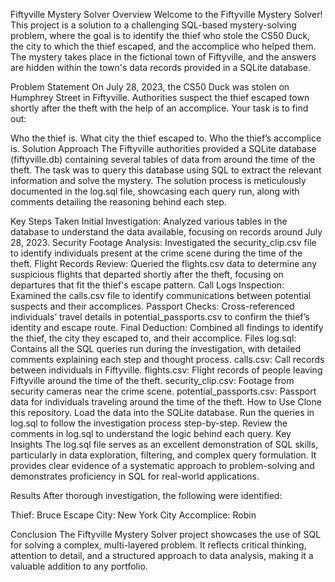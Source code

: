 Fiftyville Mystery Solver
Overview
Welcome to the Fiftyville Mystery Solver! This project is a solution to a challenging SQL-based mystery-solving problem, where the goal is to identify the thief who stole the CS50 Duck, the city to which the thief escaped, and the accomplice who helped them. The mystery takes place in the fictional town of Fiftyville, and the answers are hidden within the town's data records provided in a SQLite database.

Problem Statement
On July 28, 2023, the CS50 Duck was stolen on Humphrey Street in Fiftyville. Authorities suspect the thief escaped town shortly after the theft with the help of an accomplice. Your task is to find out:

Who the thief is.
What city the thief escaped to.
Who the thief’s accomplice is.
Solution Approach
The Fiftyville authorities provided a SQLite database (fiftyville.db) containing several tables of data from around the time of the theft. The task was to query this database using SQL to extract the relevant information and solve the mystery. The solution process is meticulously documented in the log.sql file, showcasing each query run, along with comments detailing the reasoning behind each step.

Key Steps Taken
Initial Investigation: Analyzed various tables in the database to understand the data available, focusing on records around July 28, 2023.
Security Footage Analysis: Investigated the security_clip.csv file to identify individuals present at the crime scene during the time of the theft.
Flight Records Review: Queried the flights.csv data to determine any suspicious flights that departed shortly after the theft, focusing on departures that fit the thief's escape pattern.
Call Logs Inspection: Examined the calls.csv file to identify communications between potential suspects and their accomplices.
Passport Checks: Cross-referenced individuals’ travel details in potential_passports.csv to confirm the thief’s identity and escape route.
Final Deduction: Combined all findings to identify the thief, the city they escaped to, and their accomplice.
Files
log.sql: Contains all the SQL queries run during the investigation, with detailed comments explaining each step and thought process.
calls.csv: Call records between individuals in Fiftyville.
flights.csv: Flight records of people leaving Fiftyville around the time of the theft.
security_clip.csv: Footage from security cameras near the crime scene.
potential_passports.csv: Passport data for individuals traveling around the time of the theft.
How to Use
Clone this repository.
Load the data into the SQLite database.
Run the queries in log.sql to follow the investigation process step-by-step.
Review the comments in log.sql to understand the logic behind each query.
Key Insights
The log.sql file serves as an excellent demonstration of SQL skills, particularly in data exploration, filtering, and complex query formulation. It provides clear evidence of a systematic approach to problem-solving and demonstrates proficiency in SQL for real-world applications.

Results
After thorough investigation, the following were identified:

Thief: Bruce
Escape City: New York City
Accomplice: Robin

Conclusion
The Fiftyville Mystery Solver project showcases the use of SQL for solving a complex, multi-layered problem. It reflects critical thinking, attention to detail, and a structured approach to data analysis, making it a valuable addition to any portfolio.

